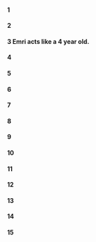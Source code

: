 #### 1
#### 2
#### 3 Emri acts like a 4 year old.  
#### 4
#### 5
#### 6
#### 7
#### 8
#### 9
#### 10
#### 11
#### 12
#### 13
#### 14
#### 15